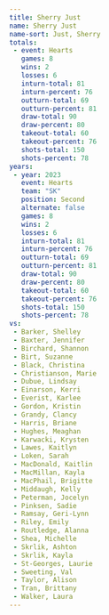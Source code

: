```yaml
---
title: Sherry Just
name: Sherry Just
name-sort: Just, Sherry
totals:
 - event: Hearts
   games: 8
   wins: 2
   losses: 6
   inturn-total: 81
   inturn-percent: 76
   outturn-total: 69
   outturn-percent: 81
   draw-total: 90
   draw-percent: 80
   takeout-total: 60
   takeout-percent: 76
   shots-total: 150
   shots-percent: 78
years:
 - year: 2023
   event: Hearts
   team: "SK"
   position: Second
   alternate: false
   games: 8
   wins: 2
   losses: 6
   inturn-total: 81
   inturn-percent: 76
   outturn-total: 69
   outturn-percent: 81
   draw-total: 90
   draw-percent: 80
   takeout-total: 60
   takeout-percent: 76
   shots-total: 150
   shots-percent: 78
vs:
 - Barker, Shelley
 - Baxter, Jennifer
 - Birchard, Shannon
 - Birt, Suzanne
 - Black, Christina
 - Christianson, Marie
 - Dubue, Lindsay
 - Einarson, Kerri
 - Everist, Karlee
 - Gordon, Kristin
 - Grandy, Clancy
 - Harris, Briane
 - Hughes, Meaghan
 - Karwacki, Krysten
 - Lawes, Kaitlyn
 - Loken, Sarah
 - MacDonald, Kaitlin
 - MacMillan, Kayla
 - MacPhail, Brigitte
 - Middaugh, Kelly
 - Peterman, Jocelyn
 - Pinksen, Sadie
 - Ramsay, Geri-Lynn
 - Riley, Emily
 - Routledge, Alanna
 - Shea, Michelle
 - Skrlik, Ashton
 - Skrlik, Kayla
 - St-Georges, Laurie
 - Sweeting, Val
 - Taylor, Alison
 - Tran, Brittany
 - Walker, Laura
---
```

